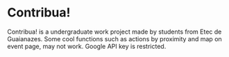 # Contribua!

 Contribua! is a undergraduate work project made by students from Etec de Guaianazes.
Some cool functions such as actions by proximity and map on event page, may not work. Google API key is restricted.
